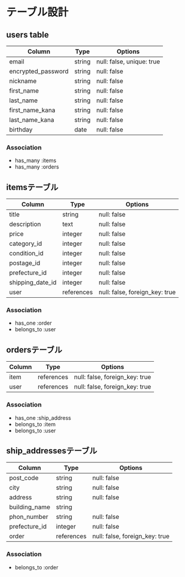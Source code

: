 # テーブル設計

## users table

| Column                | Type           | Options                     |
|-----------------------|----------------|-----------------------------|
| email                 | string         | null: false, unique: true   |
| encrypted_password    | string         | null: false                 |
| nickname              | string         | null: false                 |
| first_name            | string         | null: false                 |
| last_name             | string         | null: false                 |
| first_name_kana       | string         | null: false                 |
| last_name_kana        | string         | null: false                 |
| birthday              | date           | null: false                 |



### Association

- has_many :items
- has_many :orders

## itemsテーブル

| Column                | Type           | Options                        |
|-----------------------|----------------|--------------------------------|
| title                 | string         | null: false                    |
| description           | text           | null: false                    |
| price                 | integer        | null: false                    |
| category_id           | integer        | null: false                    |
| condition_id          | integer        | null: false                    |
| postage_id            | integer        | null: false                    |
| prefecture_id         | integer        | null: false                    |
| shipping_date_id      | integer        | null: false                    |
| user                  | references     | null: false, foreign_key: true |

### Association

- has_one :order
- belongs_to :user

## ordersテーブル

| Column                | Type           | Options                        |
|-----------------------|----------------|--------------------------------|
| item                  | references     | null: false, foreign_key: true |
| user                  | references     | null: false, foreign_key: true |

### Association

- has_one :ship_address
- belongs_to :item
- belongs_to :user

## ship_addressesテーブル

| Column                | Type           | Options                        |
|-----------------------|----------------|--------------------------------|
| post_code             | string         | null: false                    |
| city                  | string         | null: false                    |
| address               | string         | null: false                    |
| building_name         | string         |                                |
| phon_number           | string         | null: false                    |
| prefecture_id         | integer        | null: false                    |
| order                 | references     | null: false, foreign_key: true |

### Association

- belongs_to :order